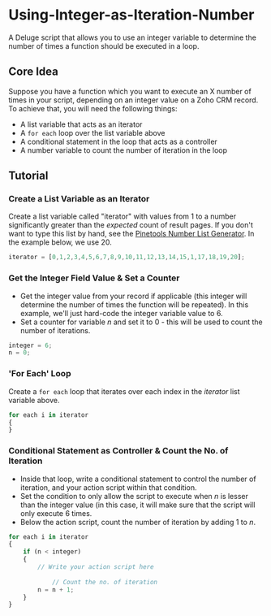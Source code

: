 # Using-Integer-as-Iteration-Number
A Deluge script that allows you to use an integer variable to determine the number of times a function should be executed in a loop.

## Core Idea
Suppose you have a function which you want to execute an X number of times in your script, depending on an integer value on a Zoho CRM record. To achieve that, you will need the following things:
* A list variable that acts as an iterator
* A `for each` loop over the list variable above
* A conditional statement in the loop that acts as a controller
* A number variable to count the number of iteration in the loop

## Tutorial

### Create a List Variable as an Iterator
Create a list variable called "iterator" with values from 1 to a number significantly greater than the *expected* count of result pages. If you don't want to type this list by hand, see the [Pinetools Number List Generator](https://pinetools.com/generate-list-numbers). In the example below, we use 20.

```javascript
iterator = [0,1,2,3,4,5,6,7,8,9,10,11,12,13,14,15,1,17,18,19,20];
```

### Get the Integer Field Value & Set a Counter
* Get the integer value from your record if applicable (this integer will determine the number of times the function will be repeated). In this example, we'll just hard-code the integer variable value to 6.
* Set a counter for variable *n* and set it to 0 - this will be used to count the number of iterations.

```javascript
integer = 6;
n = 0;
```

### 'For Each' Loop
Create a `for each` loop that iterates over each index in the *iterator* list variable above.
```javascript
for each i in iterator
{
}
```


### Conditional Statement as Controller & Count the No. of Iteration
* Inside that loop, write a conditional statement to control the number of iteration, and your action script within that condition.
* Set the condition to only allow the script to execute when *n* is lesser than the integer value (in this case, it will make sure that the script will only execute 6 times.
* Below the action script, count the number of iteration by adding 1 to *n*.


```javascript
for each i in iterator
{
	if (n < integer)
	{
		// Write your action script here
    
    		// Count the no. of iteration
		n = n + 1;	
	}
}
```

